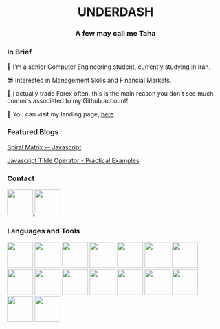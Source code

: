 <h1 align="center">UNDERDASH</h1>
<h3 align="center">
    <strong>A few may call me Taha</strong>
</h3>
<h3>In Brief</h3>
<p>
👴 I'm a senior Computer Engineering student, currently studying in Iran.

😎 Interested in Management Skills and Financial Markets.

💸 I actually trade Forex often, this is the main reason you don't see much commits associated to my Github account!

🔭 You can visit my landing page, [here](https://underdash.web.app). 
</p>
<h3>Featured Blogs</h3>
<p>
    <a href="https://underdash.medium.com/spiral-matrix-javascript-c8aa2bd957e">Spiral Matrix -- Javascript</a>
</p>
<p>
    <a href="https://underdash.medium.com/javascript-tilde-operator-practical-examples-a303e5e4b65e?">Javascript Tilde Operator - Practical Examples</a>
</p>
<h3>Contact</h3>
<a href="https://underdash.medium.com">
    <img src="https://www.vectorlogo.zone/logos/whatsapp/whatsapp-tile.svg" width="60" alt="">
</a>
<a href="https://linkedin.com/in/tahashieenavaz">
    <img width="60" src="https://www.vectorlogo.zone/logos/linkedin/linkedin-tile.svg" alt="">
</a>
<h3>Languages and Tools</h3>
<p>
    <img width="60" src="https://www.vectorlogo.zone/logos/wordpress/wordpress-icon.svg" >
    <img width="60" src="https://www.vectorlogo.zone/logos/github/github-icon.svg" alt="">
    <img width="60" src="https://www.vectorlogo.zone/logos/figma/figma-icon.svg">
    <img width="60" src="https://www.vectorlogo.zone/logos/mariadb/mariadb-icon.svg" alt="">
    <img width="60" src="https://www.vectorlogo.zone/logos/nodejs/nodejs-icon.svg" alt="">
    <img width="60" src="https://www.vectorlogo.zone/logos/reactjs/reactjs-icon.svg" alt="">
    <img width="60" src="https://www.vectorlogo.zone/logos/vuejs/vuejs-icon.svg">
    <img width="60" src="https://cdn.worldvectorlogo.com/logos/laravel-2.svg">
    <img width="60" src="https://www.vectorlogo.zone/logos/golang/golang-icon.svg">
    <img width="60" src="https://www.vectorlogo.zone/logos/nuxtjs/nuxtjs-icon.svg">
    <img width="60" src="https://www.vectorlogo.zone/logos/python/python-icon.svg" alt="">    
    <img width="60" src="https://www.vectorlogo.zone/logos/docker/docker-official.svg" alt="">
    <img width="60" src="https://upload.wikimedia.org/wikipedia/commons/thumb/c/c2/Adobe_XD_CC_icon.svg/512px-Adobe_XD_CC_icon.svg.png?20210729021535" alt="">
    <img width="60" src="https://upload.wikimedia.org/wikipedia/commons/thumb/a/af/Adobe_Photoshop_CC_icon.svg/512px-Adobe_Photoshop_CC_icon.svg.png?20200616073617" alt="">
    <img width="60" src="https://www.vectorlogo.zone/logos/rabbitmq/rabbitmq-icon.svg" alt="">
    <img width="60" src="https://www.vectorlogo.zone/logos/mongodb/mongodb-icon.svg" alt="">
</p>
